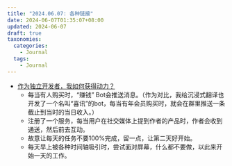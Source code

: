 ```yaml
---
title: "2024.06.07: 各种链接"
date: 2024-06-07T01:35:07+08:00
updated: 2024-06-07
draft: true
taxonomies:
  categories:
    - Journal
  tags:
    - Journal
---
```


- [作为独立开发者，我如何获得动力？](https://mbuffett.com/posts/maintaining-motivation/)
  - 每当有人购买时，“赚钱” Bot会推送消息。（作为对比，我给沉浸式翻译也开发了一个名叫“喜讯”的bot，每当有年会员购买时，就会在群里推送一条截止到当时的当日收入。）
  - 注册了一个服务，每当用户在社交媒体上提到作者的产品时，作者会收到通送，然后前去互动。
  - 故意让每天的任务不要100%完成，留一点，让第二天好开始。
  - 每天早上被各种时间轴吸引时，尝试面对屏幕，什么都不要做，以此来开始一天的工作。
